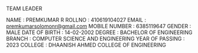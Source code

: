 TEAM LEADER

NAME : PREMKUMAR R
ROLLNO : 410619104027
EMAIL : premkumarsolomonr@gmail.com
MOBILE NUMBER : 6385119647
GENDER : MALE
DATE OF BIRTH : 14-02-2002
DEGREE : BACHELOR OF ENGINEERING
BRANCH : COMPUTER SCIENCE AND ENGINEERING
YEAR OF PASSING : 2023
COLLEGE : DHAANISH AHMED COLLEGE OF ENGINEERING
